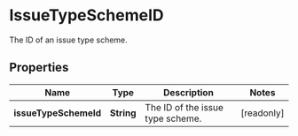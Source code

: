

# IssueTypeSchemeID

The ID of an issue type scheme.

## Properties

| Name | Type | Description | Notes |
|------------ | ------------- | ------------- | -------------|
|**issueTypeSchemeId** | **String** | The ID of the issue type scheme. |  [readonly] |



